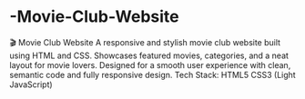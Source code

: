 # -Movie-Club-Website
🎬 Movie Club Website A responsive and stylish movie club website built using HTML and CSS. Showcases featured movies, categories, and a neat layout for movie lovers. Designed for a smooth user experience with clean, semantic code and fully responsive design.  Tech Stack:  HTML5  CSS3  (Light JavaScript)
